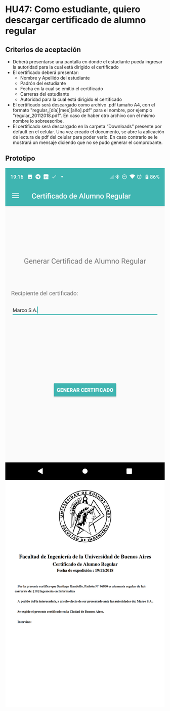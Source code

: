 # HU47: Como estudiante, quiero descargar certificado de alumno regular

## Criterios de aceptación
- Deberá presentarse una pantalla en donde el estudiante pueda ingresar la autoridad para la cual está dirigido el certificado
- El certificado deberá presentar:
    - Nombre y Apellido del estudiante
    - Padrón del estudiante
    - Fecha en la cual se emitió el certificado
    - Carreras del estudiante
    - Autoridad para la cual está dirigido el certificado
- El certificado será descargado como archivo .pdf tamaño A4, con el formato "regular_[día][mes][año].pdf" para el nombre, por ejemplo "regular_20112018.pdf". En caso de haber otro archivo con el mismo nombre lo sobreescribe.
- El certificado será descargado en la carpeta “Downloads” presente por default en el celular. Una vez creado el documento, se abre la aplicación de lectura de pdf del celular para poder verlo. En caso contrario se le mostrará un mensaje diciendo que no se pudo generar el comprobante.

## Prototipo
![Menú lateral de navegación](./prototipos/generar_certificado.png)
![Menú lateral de navegación](./prototipos/cenritifaco_pdf.png)
